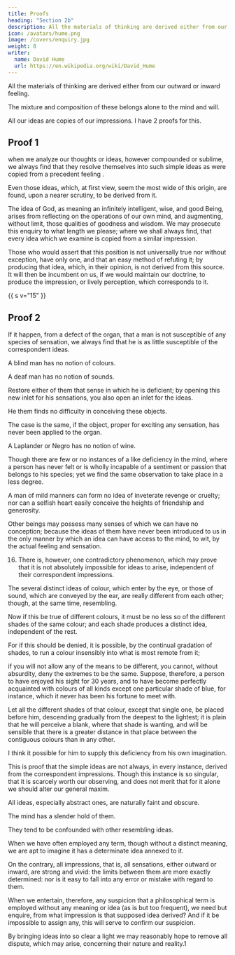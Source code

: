 ```yaml
---
title: Proofs
heading: "Section 2b"
description: All the materials of thinking are derived either from our outward or inward feeling
icon: /avatars/hume.png
image: /covers/enquiry.jpg
weight: 8
writer:
  name: David Hume
  url: https://en.wikipedia.org/wiki/David_Hume
--- 
```





All the materials of thinking are derived either from our outward or inward feeling<!-- sentiment -->. 

The mixture and composition of these belongs alone to the mind and will.

All our ideas <!-- or more feeble perceptions --> are copies of our impressions. I have 2 proofs for this.


<!-- 14. To prove this, the two following arguments will, I hope, be sufficient.  -->

## Proof 1

when we analyze our thoughts or ideas, however compounded or sublime, we always find that they resolve themselves into such simple ideas as were copied from a precedent feeling <!-- or sentiment -->. 

Even those ideas, which, at first view, seem the most wide of this origin, are found, upon a nearer scrutiny, to be derived from it. 

The idea of God, as meaning an infinitely intelligent, wise, and good Being, arises from reflecting on the operations of our own mind, and augmenting, without limit, those qualities of goodness and wisdom. We may prosecute this enquiry to what length we please; where we shall always find, that every idea which we examine is copied from a similar impression. 

Those who would assert that this position is not universally true nor without exception, have only one, and that an easy method of refuting it; by producing that idea, which, in their opinion, is not derived from this source. It will then be incumbent on us, if we would maintain our doctrine, to produce the impression, or lively perception, which corresponds to it. 


{{ s v="15" }} 

## Proof 2

If it happen, from a defect of the organ, that a man is not susceptible of any species of sensation, we always find that he is as little susceptible of the correspondent ideas. 

A blind man has no notion of colours. 

A deaf man has no notion of sounds.

Restore either of them that sense in which he is deficient; by opening this new inlet for his sensations, you also open an inlet for the ideas.

He them finds no difficulty in conceiving these objects. 

The case is the same, if the object, proper for exciting any sensation, has never been applied to the organ.

A Laplander or Negro has no notion of wine.

Though there are few or no instances of a like deficiency in the mind, where a person has never felt or is wholly incapable of a sentiment or passion that belongs to his species; yet we find the same observation to take place in a less degree. 

A man of mild manners can form no idea of inveterate revenge or cruelty; nor can a selfish heart easily conceive the heights of friendship and generosity. 


Other beings may possess many senses of which we can have no conception; because the ideas of them have never been introduced to us in the only manner by which an idea can have access to the mind, to wit, by the actual feeling and sensation. 


16. There is, however, one contradictory phenomenon, which may prove that it is not absolutely impossible for ideas to arise, independent of their correspondent impressions. 

The several distinct ideas of colour, which enter by the eye, or those of sound, which are conveyed by the ear, are really different from each other; though, at the same time, resembling. 

Now if this be true of different colours, it must be no less so of the different shades of the same colour; and each shade produces a distinct idea, independent of the rest. 

 For if this should be denied, it is possible, by the continual gradation of shades, to run a colour insensibly into what is most remote from it; 

if you will not allow any of the means to be different, you cannot, without absurdity, deny the extremes to be the same. Suppose, therefore, a person to have enjoyed his sight for 30 years, and to have become perfectly acquainted with colours of all kinds except one particular shade of blue, for instance, which it never has been his fortune to meet with. 

 Let all the different shades of that colour, except that single one, be placed before him, descending gradually from the deepest to the lightest; it is plain that he will perceive a blank, where that shade is wanting, and will be sensible that there is a greater distance in that place between the contiguous colours than in any other.

I think it possible for him to supply this deficiency from his own imagination.

<!-- , and raise up to himself the idea of that particular shade, though it had never been conveyed to him by his senses? -->

<!-- I believe there are few but will be of opinion that he can: and  -->

This is proof that the simple ideas are not always, in every instance, derived from the correspondent impressions. Though this instance is so singular, that it is scarcely worth our observing, and does not merit that for it alone we should alter our general maxim. 


<!-- 17. Here, therefore, is a proposition, which not only seems, in itself, simple and intelligible; but, if a proper use were made of it, might render every dispute equally intelligible, and banish all that jargon, which has so long taken possession of metaphysical reasonings, and drawn disgrace upon them.  -->

All ideas, especially abstract ones, are naturally faint and obscure. 

The mind has a slender hold of them. 

They tend to be confounded with other resembling ideas.

When we have often employed any term, though without a distinct meaning, we are apt to imagine it has a determinate idea annexed to it. 

On the contrary, all impressions, that is, all sensations, either outward or inward, are strong and vivid: the limits between them are more exactly determined: nor is it easy to fall into any error or mistake with regard to them. 

When we entertain, therefore, any suspicion that a philosophical term is employed without any meaning or idea (as is but too frequent), we need but enquire, from what impression is that supposed idea derived? And if it be impossible to assign any, this will serve to confirm our suspicion. 

By bringing ideas into so clear a light we may reasonably hope to remove all dispute, which may arise, concerning their nature and reality.1